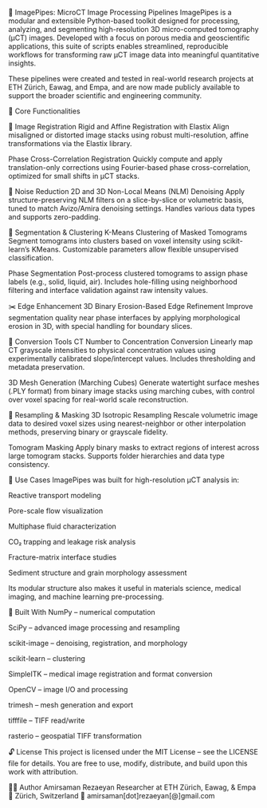 🧠 ImagePipes: MicroCT Image Processing Pipelines
ImagePipes is a modular and extensible Python-based toolkit designed for processing, analyzing, and segmenting high-resolution 3D micro-computed tomography (µCT) images. Developed with a focus on porous media and geoscientific applications, this suite of scripts enables streamlined, reproducible workflows for transforming raw µCT image data into meaningful quantitative insights.

These pipelines were created and tested in real-world research projects at ETH Zürich, Eawag, and Empa, and are now made publicly available to support the broader scientific and engineering community.

🔧 Core Functionalities

📌 Image Registration
Rigid and Affine Registration with Elastix
Align misaligned or distorted image stacks using robust multi-resolution, affine transformations via the Elastix library.

Phase Cross-Correlation Registration
Quickly compute and apply translation-only corrections using Fourier-based phase cross-correlation, optimized for small shifts in µCT stacks.

🧼 Noise Reduction
2D and 3D Non-Local Means (NLM) Denoising
Apply structure-preserving NLM filters on a slice-by-slice or volumetric basis, tuned to match Avizo/Amira denoising settings. Handles various data types and supports zero-padding.

🧊 Segmentation & Clustering
K-Means Clustering of Masked Tomograms
Segment tomograms into clusters based on voxel intensity using scikit-learn’s KMeans. Customizable parameters allow flexible unsupervised classification.

Phase Segmentation
Post-process clustered tomograms to assign phase labels (e.g., solid, liquid, air). Includes hole-filling using neighborhood filtering and interface validation against raw intensity values.

✂️ Edge Enhancement
3D Binary Erosion-Based Edge Refinement
Improve segmentation quality near phase interfaces by applying morphological erosion in 3D, with special handling for boundary slices.

🔄 Conversion Tools
CT Number to Concentration Conversion
Linearly map CT grayscale intensities to physical concentration values using experimentally calibrated slope/intercept values. Includes thresholding and metadata preservation.

3D Mesh Generation (Marching Cubes)
Generate watertight surface meshes (.PLY format) from binary image stacks using marching cubes, with control over voxel spacing for real-world scale reconstruction.

🔁 Resampling & Masking
3D Isotropic Resampling
Rescale volumetric image data to desired voxel sizes using nearest-neighbor or other interpolation methods, preserving binary or grayscale fidelity.

Tomogram Masking
Apply binary masks to extract regions of interest across large tomogram stacks. Supports folder hierarchies and data type consistency.

📂 Use Cases
ImagePipes was built for high-resolution µCT analysis in:

Reactive transport modeling

Pore-scale flow visualization

Multiphase fluid characterization

CO₂ trapping and leakage risk analysis

Fracture-matrix interface studies

Sediment structure and grain morphology assessment

Its modular structure also makes it useful in materials science, medical imaging, and machine learning pre-processing.

🧰 Built With
NumPy – numerical computation

SciPy – advanced image processing and resampling

scikit-image – denoising, registration, and morphology

scikit-learn – clustering

SimpleITK – medical image registration and format conversion

OpenCV – image I/O and processing

trimesh – mesh generation and export

tifffile – TIFF read/write

rasterio – geospatial TIFF transformation

🔓 License
This project is licensed under the MIT License – see the LICENSE file for details.
You are free to use, modify, distribute, and build upon this work with attribution.

👨‍🔬 Author
Amirsaman Rezaeyan
Researcher at ETH Zürich, Eawag, & Empa
📍 Zürich, Switzerland
📧 amirsaman[dot]rezaeyan[@]gmail.com
